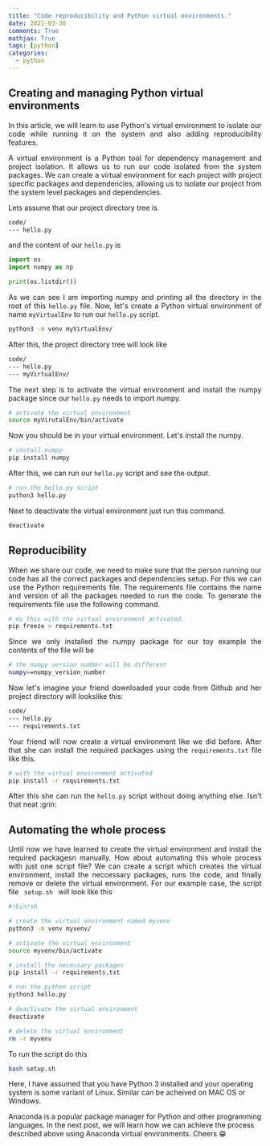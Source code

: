 ```yaml
---
title: "Code reproducibility and Python virtual environments."
date: 2021-03-30
comments: True
mathjax: True
tags: [python]
categories:
  - python
---
```


## Creating and managing Python virtual environments
<div style="text-align: justify">
In this article, we will learn to use Python's virtual environment to isolate our code while running it on the 
system and also adding reproducibility features.

A virtual environment is a Python tool for dependency management and project isolation. It allows us to run our code isolated 
from the system packages. We can create a virtual environment for each project with project specific packages and dependencies, 
allowing us to isolate our project from the system level packages and dependencies.

Lets assume that our project directory tree is
</div>

```bash
code/ 
--- hello.py
```

and the content of our ```hello.py``` is

```python
import os
import numpy as np

print(os.listdir())
```

<div style="text-align: justify">
As we can see I am importing numpy and printing all the directory in the root of this <code>hello.py</code> file. Now, let's create a Python virtual environment 
of name <code>myVirtualEnv</code> to run our <code>hello.py</code> script. 
</div>

```bash
python3 -m venv myVirtualEnv/
```

After this, the project directory tree will look like
```bash
code/ 
--- hello.py
--- myVirtualEnv/
```

<div style="text-align: justify">
The next step is to activate the virtual environment and install the numpy package since our <code>hello.py</code> needs to import numpy.
</div>

```bash
# activate the virtual environment
source myVirutalEnv/bin/activate
```

Now you should be in your virtual environment. Let's install the numpy. 
```bash
# install numpy 
pip install numpy
```

After this, we can run our ```hello.py``` script and see the output.
```bash
# run the hello.py script
puthon3 hello.py
```

Next to deactivate the virtual environment just run this command.
```bash
deactivate
```

## Reproducibility
<div style="text-align: justify">
When we share our code, we need to make sure that the person running our code has all the correct packages and dependencies setup. For this we can use 
the Python requirements file. The requirements file contains the name and version of all the packages needed to run the code. To generate the requirements 
file use the following command.
</div>

```bash
# do this with the virtual environment activated.
pip freeze > requirements.txt
```

<div style="text-align: justify">
Since we only installed the numpy package for our toy example the contents of the file will be 
</div>

```bash
# the numpy version number will be different
numpy==numpy_version_number
```

<div style="text-align: justify">
Now let's imagine your friend downloaded your code from Github and her project directory will lookslike this:
</div>

```bash
code/ 
--- hello.py
--- requirements.txt
```

<div style="text-align: justify">
Your friend will now create a virtual environment like we did before. After that she can install the required packages using the 
<code>requirements.txt</code> file like this.
</div>

```bash
# with the virtual environment activated
pip install -r requirements.txt
```

<div style="text-align: justify">
After this she can run the <code>hello.py</code> script without doing anything else. Isn't that neat :grin:
</div>

## Automating the whole process
<div style="text-align: justify">
Until now we have learned to create the virtual environment and install the required packagesn manually. How about automating this whole process with just one script file? 
We can create a script which creates the virtual environment, install the neccessary packages, runs the code, and finally remove or delete the virtual environment. For our example case, the script file <code> setup.sh </code> will look like this
</div>

```sh
#!bin/sh

# create the virtual environment named myvenv
python3 -m venv myvenv/

# activate the virtual environment
source myvenv/bin/activate

# install the necessary packages
pip install -r requirements.txt

# run the python script
python3 hello.py

# deactivate the virtual environment
deactivate

# delete the virtual environment
rm -r myvenv
```

To run the script do this
```bash
bash setup.sh
```

Here, I have assumed that you have Python 3 installed and your operating system is some variant of Linux. Similar can be acheived on MAC OS or Windows. 

Anaconda is a popular package manager for Python and other programming languages. In the next post, we will learn how we can achieve the process described 
above using Anaconda virtual environments. Cheers :grin:

